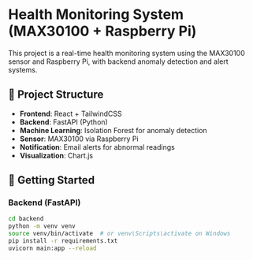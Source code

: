 # Health Monitoring System (MAX30100 + Raspberry Pi)

This project is a real-time health monitoring system using the MAX30100 sensor and Raspberry Pi, with backend anomaly detection and alert systems.

## 📁 Project Structure

- **Frontend**: React + TailwindCSS
- **Backend**: FastAPI (Python)
- **Machine Learning**: Isolation Forest for anomaly detection
- **Sensor**: MAX30100 via Raspberry Pi
- **Notification**: Email alerts for abnormal readings
- **Visualization**: Chart.js

## 🚀 Getting Started

### Backend (FastAPI)

```bash
cd backend
python -m venv venv
source venv/bin/activate  # or venv\Scripts\activate on Windows
pip install -r requirements.txt
uvicorn main:app --reload
